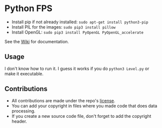 # Python FPS

* Install pip if not already installed: `sudo apt-get install python3-pip`
* Install PIL for the images: `sudo pip3 install pillow`
* Install OpenGL: `sudo pip3 install PyOpenGL PyOpenGL_accelerate`

See the [Wiki](../../wiki) for documentation.

## Usage

I don't know how to run it. I guess it works if you do `python3 Level.py` or make it executable.

## Contributions

* All contributions are made under the repo's [license](LICENSE.md).
* You can add your copyright in files where you made code that does data processing.
* If you create a new source code file, don't forget to add the copyright header.

